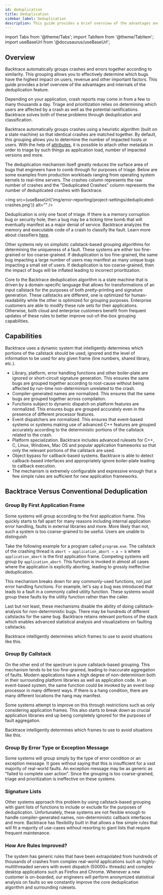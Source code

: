 ```yaml
---
id: deduplication
title: Deduplication
sidebar_label: Deduplication
description: This guide provides a brief overview of the advantages and internals of the deduplication feature.
---
```

import Tabs from '@theme/Tabs';
import TabItem from '@theme/TabItem';
import useBaseUrl from '@docusaurus/useBaseUrl';

## Overview
Backtrace automatically groups crashes and errors together according to similarity. This grouping allows you to effectively determine which bugs have the highest impact on users, revenue and other important factors. This guide provides a brief overview of the advantages and internals of the deduplication feature.

Depending on your application, crash reports may come in from a few to many thousands a day. Triage and prioritization relies on determining which users are affected by a crash as well as the potential ramifications. Backtrace solves both of these problems through deduplication and classification.

Backtrace automatically groups crashes using a heuristic algorithm (built on a state machine) so that identical crashes are matched together. By default, this grouping allows you to determine the number of impacted hosts or users. With the help of [attributes](error-reporting/project-setup/attributes/#attributes), it is possible to attach other metadata in order to triage by such things as application load, number of impacted versions and more.

The deduplication mechanism itself greatly reduces the surface area of bugs that engineers have to comb through for purposes of triage. Below are some examples from production workloads ranging from operating system kernels to real-time servers. The crashes column represents the raw number of crashes and the "Deduplicated Crashes" column represents the number of deduplicated crashes with Backtrace.

<img src={useBaseUrl('img/error-reporting/project-settings/deduplicated-crashes.png')} alt="" />

Deduplication is only one facet of triage. If there is a memory corruption bug or security hole, then a bug may be a ticking time bomb that will eventually manifest as a major denial of service. Backtrace analyzes the memory and executable code of a crash to classify the fault. Learn more about classifiers [here](https://support.backtrace.io/hc/en-us/articles/360040105812-Classifiers).

Other systems rely on simplistic callstack-based grouping algorithms for determining the uniqueness of a fault. These systems are either too fine-grained or too coarse-grained. If deduplication is too fine-grained, the same bug impacting a large number of users may manifest as many unique bugs impacting a small set of users. If deduplication is too coarse-grained, then the impact of bugs will be inflated leading to incorrect prioritization.

Core to the Backtrace deduplication algorithm is a state machine that is driven by a domain-specific language that allows for transformations of an input callstack for the purposes of both pretty-printing and signature generation. These callstacks are different, one is optimized for human-readability while the other is optimized for grouping purposes. Enterprise customers are able to modify these rule sets for their applications. Otherwise, both cloud and enterprise customers benefit from frequent updates of these rules to better improve out-of-the-box grouping capabilities.

## Capabilities
Backtrace uses a dynamic system that intelligently determines which portions of the callstack should be used, ignored and the level of information to be used for any given frame (line numbers, shared library, etc.).
- Library, platform, error handling functions and other boiler-plate are ignored or short-circuit signature generation. This ensures the same bugs are grouped together according to root-cause without being affected by run-time non-determinism unrelated to the crash.
- Compiler-generated names are normalized. This ensures that the same bugs are grouped together across compilation.
- Functions subject to dynamic dispatch on platform features are normalized. This ensures bugs are grouped accurately even in the presence of different processor features.
- Event dispatchers are normalized. This ensures that event-based systems or systems making use of advanced C++ features are grouped accurately according to the deterministic portions of the callstack related to the crash.
- Platform specialization. Backtrace includes advanced rulesets for C++, C, Linux, Windows, Mac OS and popular application frameworks so that only the relevant portions of the callstack are used.
- Object bypass for callback-based systems. Backtrace is able to detect callback-based interfaces and appropriately ignore boiler-plate leading to callback execution.
- The mechanism is extremely configurable and expressive enough that a few simple rules are sufficient for new application frameworks.

## Backtrace Versus Conventional Deduplication
### Group By First Application Frame
Some systems will group according to the first application frame. This quickly starts to fall apart for many reasons including internal application error handling, faults in external libraries and more. More likely than not, such a system is too coarse-grained to be useful. Users are unable to distinguish

Take the following example for a program called `program.exe`. The callstack of the crashing thread is `abort → application_abort → a → b` where `application_abort` is the first application frame. Competing systems will group by `application_abort`. This function is invoked in almost all cases where the application is explicitly aborting, leading to grossly ineffective deduplication.

This mechanism breaks down for any commonly-used functions, not just error handling functions. For example, let's say a bug was introduced that leads to a fault in a commonly called utility function. These systems would group these faults by the utility function rather than the caller.

Last but not least, these mechanisms disable the ability of doing callstack-analysis for non-deterministic bugs. There may be hundreds of different callstacks for the same bug. Backtrace retains relevant portions of the stack which enables advanced statistical analysis and visualizations on faulting callstacks.

Backtrace intelligently determines which frames to use to avoid situations like this.

### Group By Callstack
On the other end of the spectrum is pure callstack-based grouping. This mechanism tends to be too fine-grained, leading to inaccurate aggregation of faults. Modern applications have a high degree of non-determinism both in their surrounding platform libraries as well as application code. In an event-based system, the same function could be invoked by an event loop processor in many different ways. If there is a hang condition, there are many different locations the hang may manifest.

Some systems attempt to improve on this through restrictions such as only considering application frames. This also starts to break down as crucial application libraries end up being completely ignored for the purposes of fault aggregation.

Backtrace intelligently determines which frames to use to avoid situations like this.

### Group By Error Type or Exception Message
Some systems will group simply by the type of error condition or an exception message. It goes without saying that this is insufficient for a vast majority of real-world faults. An exception message may be as generic as "failed to complete user action". Since the grouping is too coarse-grained, triage and prioritization is ineffective on these systems.

### Signature Lists
Other systems approach this problem by using callstack-based grouping with giant lists of functions to include or exclude for the purposes of deduplication. Unfortunately, these systems are not flexible enough to handle compiler-generated names, non-deterministic callback interfaces and more. Backtrace has flexibility built in that allows a few simple rules that will fit a majority of use-cases without resorting to giant lists that require frequent maintenance.

### How Are Rules Improved?
The system has generic rules that have been extrapolated from hundreds of thousands of crashes from complex real-world applications such as highly-multithreaded servers with event dispatch (50000+ threads) and complex desktop applications such as Firefox and Chrome. Whenever a new customer is on-boarded, our engineers will perform anonymized statistical analysis on faults so we constantly improve the core deduplication algorithm and surrounding rulesets.
